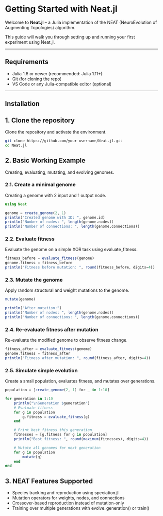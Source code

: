 # Getting Started with Neat.jl

Welcome to **Neat.jl** – a Julia implementation of the NEAT (NeuroEvolution of Augmenting Topologies) algorithm.

This guide will walk you through setting up and running your first experiment using Neat.jl.

---

## Requirements

- Julia 1.8 or newer (recommended: Julia 1.11+)
- Git (for cloning the repo)
- VS Code or any Julia-compatible editor (optional)

---

## Installation

## 1. Clone the repository

Clone the repository and activate the environment.

```bash
git clone https://github.com/your-username/Neat.jl.git
cd Neat.jl
```

## 2. Basic Working Example

Creating, evaluating, mutating, and evolving genomes.

### 2.1. Create a minimal genome

Creating a genome with 2 input and 1 output node.

```julia
using Neat

genome = create_genome(2, 1)
println("Created genome with ID: ", genome.id)
println("Number of nodes: ", length(genome.nodes))
println("Number of connections: ", length(genome.connections))
```

### 2.2. Evaluate fitness

Evaluate the genome on a simple XOR task using evaluate_fitness.

```julia
fitness_before = evaluate_fitness(genome)
genome.fitness = fitness_before
println("Fitness before mutation: ", round(fitness_before, digits=4))
```

### 2.3. Mutate the genome

Apply random structural and weight mutations to the genome.

```julia
mutate(genome)

println("After mutation:")
println("Number of nodes: ", length(genome.nodes))
println("Number of connections: ", length(genome.connections))
```

### 2.4. Re-evaluate fitness after mutation

Re-evaluate the modified genome to observe fitness change.

```julia
fitness_after = evaluate_fitness(genome)
genome.fitness = fitness_after
println("Fitness after mutation: ", round(fitness_after, digits=4))
```

### 2.5. Simulate simple evolution

Create a small population, evaluates fitness, and mutates over generations.

```julia
population = [create_genome(2, 1) for _ in 1:10]

for generation in 1:10
    println("\nGeneration $generation")
    # Evaluate fitness
    for g in population
        g.fitness = evaluate_fitness(g)
    end

    # Print best fitness this generation
    fitnesses = [g.fitness for g in population]
    println("Best fitness: ", round(maximum(fitnesses), digits=4))

    # Mutate all genomes for next generation
    for g in population
        mutate(g)
    end
end
```

## 3. NEAT Features Supported

- Species tracking and reproduction using speciation.jl
- Mutation operators for weights, nodes, and connections
- Crossover-based reproduction instead of mutation-only
- Training over multiple generations with evolve_generation() or train()
